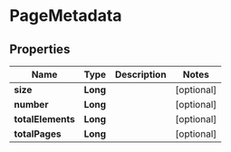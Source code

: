 

# PageMetadata


## Properties

| Name | Type | Description | Notes |
|------------ | ------------- | ------------- | -------------|
|**size** | **Long** |  |  [optional] |
|**number** | **Long** |  |  [optional] |
|**totalElements** | **Long** |  |  [optional] |
|**totalPages** | **Long** |  |  [optional] |



